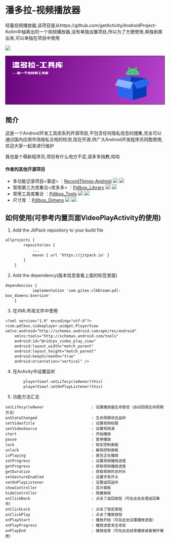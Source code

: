 # 潘多拉-视频播放器

轻量视频播放器,该项目是从https://github.com/getActivity/AndroidProject-Kotlin中抽离出的一个视频播放器,没有单独设置项目,所以为了方便使用,单独剥离出来,可以单独在项目中使用

[![](https://jitpack.io/v/com.gitee.clbDream/pdl-box_dimens.svg)](https://jitpack.io/#com.gitee.clbDream/pdl-box_dimens)

![](images/banner.png)

## 简介

这是一个Android开发工具库系列开源项目,不包含任何隐私信息的搜集,完全可以通过国内应用市场隐私合规的检测,现在开源,供广大Android开发程序员同胞使用,欢迎大家一起来进行维护

我也是个萌新程序员,项目有什么地方不足,请多多指教,哈哈

#### 作者的其他开源项目

* 多功能记录项目<事迹>
  ：[RecordThings-Android](https://github.com/clbDream/RecordThings-Android) ![](https://img.shields.io/github/stars/clbDream/RecordThings-Android.svg) ![](https://img.shields.io/github/forks/clbDream/RecordThings-Android.svg)
* 常用第三方库集合<库多多>
  ：[Pdlbox_Library](https://github.com/clbDream/Pdlbox_Library) ![](https://img.shields.io/github/stars/clbDream/Pdlbox_Library.svg) ![](https://img.shields.io/github/forks/clbDream/Pdlbox_Library.svg)
* 常用工具库集合<Tools>
  ：[Pdlbox_Tools](https://github.com/clbDream/Pdlbox_Tools) ![](https://img.shields.io/github/stars/clbDream/Pdlbox_Tools.svg) ![](https://img.shields.io/github/forks/clbDream/Pdlbox_Tools.svg)
* 尺寸库<Dimens>
  ：[Pdlbox_Dimens](https://github.com/clbDream/Pdlbox_Dimens) ![](https://img.shields.io/github/stars/clbDream/Pdlbox_Dimens.svg) ![](https://img.shields.io/github/forks/clbDream/Pdlbox_Dimens.svg)

## 如何使用(可参考内置页面VideoPlayActivity的使用)

1. Add the JitPack repository to your build file

```
allprojects {
		repositories {
			...
			maven { url 'https://jitpack.io' }
		}
	}
```

2. Add the dependency(版本信息查看上面的标签里面)

```
dependencies {
	        implementation 'com.gitee.clbDream:pdl-box_dimens:$version'
	}
```

3. 在XML布局文件中使用

```
<?xml version="1.0" encoding="utf-8"?>
<com.pdlbox.videoplayer.widget.PlayerView xmlns:android="http://schemas.android.com/apk/res/android"
    xmlns:tools="http://schemas.android.com/tools"
    android:id="@+id/pv_video_play_view"
    android:layout_width="match_parent"
    android:layout_height="match_parent"
    android:keepScreenOn="true"
    android:orientation="vertical" />
```

4. 在Activity中设置监听

```
        playerView?.setLifecycleOwner(this)
        playerView?.setOnPlayListener(this)
```

5. 功能方法汇总

```
setLifecycleOwner                     : 设置播放器生命管控（自动回调生命周期方法）
onStateChanged                        : 生命周期状态监听
setVideoTitle                         : 设置视频标题
setVideoSource                        : 设置视频源
start                                 : 开始播放
pause                                 : 暂停播放
lock                                  : 锁定控制面板
unlock                                : 解锁控制面板
isPlaying                             : 是否正在播放
setProgress                           : 设置视频播放进度
getProgress                           : 获取视频播放进度
getDuration                           : 获取视频的总时长
setGestureEnabled                     : 设置手势开关
setOnPlayListener                     : 设置返回监听
showController                        : 显示面板
hideController                        : 隐藏面板
onClickBack                           : 点击了返回按钮（可在此处处理返回事件）
onClickLock                           : 点击了锁定按钮
onClickPlay                           : 点击了播放按钮
onPlayStart                           : 播放开始（可在此处设置播放进度）
onPlayProgress                        : 播放进度发生改变
onPlayEnd                             : 播放结束（可在此处结束播放或者循环播放）
```
